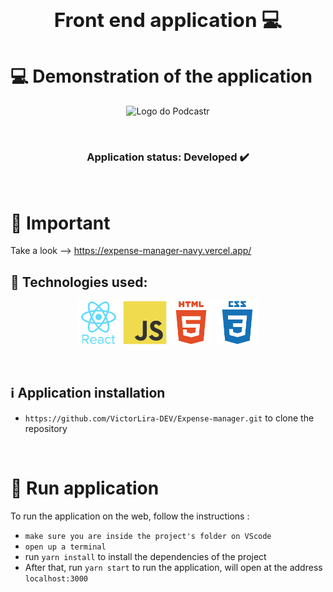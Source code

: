 
## **<h2 align="center">Front end application  💻</h2>**


# :computer: Demonstration of the application

<p align="center">
  <img src="https://ik.imagekit.io/mcvhbcq4zu/expenses_X367b1w4o.gif" alt="Logo do Podcastr" >
</p>

<br>

<h3 align="center"> 
	Application status: Developed ✔️
</h3>
<br>

# 🎥 Important

Take a look --> https://expense-manager-navy.vercel.app/


## :rocket: Technologies used:
<p align="center">
	<img src="https://github.com/devicons/devicon/blob/master/icons/react/react-original-wordmark.svg" alt="react" width="70" height="70"/>
	<img src="https://github.com/devicons/devicon/blob/master/icons/javascript/javascript-original.svg" alt="js" width="70" height="70"/>
	<img src="https://github.com/devicons/devicon/blob/master/icons/html5/html5-plain-wordmark.svg" alt="html5"  width="70" height="70"/>
	<img src="https://github.com/devicons/devicon/blob/master/icons/css3/css3-plain-wordmark.svg" alt="css3" width="70" height="70"/>
</p>

<br>

## :information_source: Application installation
- `https://github.com/VictorLira-DEV/Expense-manager.git` to clone the repository

<br>

# 🎲 Run application
To run the application on the web, follow the instructions :
- `make sure you are inside the project's folder on VScode`
- `open up a terminal`
- run `yarn install` to install the dependencies of the project
- After that, run `yarn start` to run the application, will open at the address `localhost:3000`
<br>


